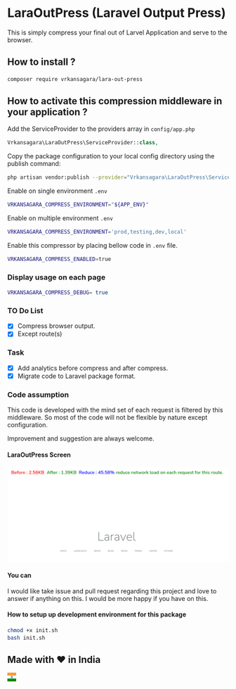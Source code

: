 # LaraOutPress (Laravel Output Press)
  This is simply compress your final out of Larvel Application and serve to the browser.

## How to install ?

~~~bash
composer require vrkansagara/lara-out-press
~~~

## How to activate this compression middleware in your application ?

Add the ServiceProvider to the providers array in `config/app.php`

~~~php
Vrkansagara\LaraOutPress\ServiceProvider::class,
~~~

Copy the package configuration to your local config directory using the publish command:

~~~bash
php artisan vendor:publish --provider="Vrkansagara\LaraOutPress\ServiceProvider"
~~~

Enable on single environment `.env`

~~~bash
VRKANSAGARA_COMPRESS_ENVIRONMENT="${APP_ENV}" 
~~~

Enable on multiple environment `.env`

~~~bash
VRKANSAGARA_COMPRESS_ENVIRONMENT='prod,testing,dev,local' 
~~~

Enable this compressor  by placing bellow code in `.env` file.

~~~bash
VRKANSAGARA_COMPRESS_ENABLED=true
~~~

### Display usage on each page

~~~bash
VRKANSAGARA_COMPRESS_DEBUG= true
~~~

### TO Do List

- [x] Compress browser output.
- [x] Except route(s)

### Task

- [x] Add analytics before compress and after compress.
- [x] Migrate code to Laravel package format.

### Code assumption

This code is developed with the mind set of each request is filtered by this middleware.
So most of the code will not be flexible by nature except configuration.

Improvement and suggestion are always welcome.


#### LaraOutPress Screen

![LaraOutPress](Images/LaraOutPress.png?raw=true "LaraOutPress")

#### You can

I would like take issue and pull request regarding this project and
love to answer if anything on this. I would be more happy if you have on this.

#### How to setup up development environment for this package

~~~bash
chmod +x init.sh
bash init.sh
~~~

## Made with :heart: in India
<img src="Images/India.svg" width="20" height="20">